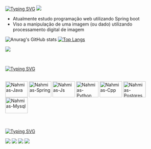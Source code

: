 <br>

[![Typing SVG](https://readme-typing-svg.herokuapp.com/?font=Bebas+Neue&color=black&size=30&left=true&width=1000&lines=Olá!+Sou+o+João+Nahmias;Bem+Vindo+:%29)](https://git.io/typing-svg)
<a href="https://www.youtube.com/watch?v=ZzDDmi7JhEo"><img src="https://user-images.githubusercontent.com/73097560/115834477-dbab4500-a447-11eb-908a-139a6edaec5c.gif"></a>
<br>

- Atualmente estudo programação web utilizando Spring boot
- Viso a manipulação de uma imagem (ou dado) utilizando processamento digital de imagem  

![Anurag's GitHub stats](https://github-readme-stats.vercel.app/api?username=joaonahmias&show_icons=true&theme=tokyonight)
[![Top Langs](https://github-readme-stats.vercel.app/api/top-langs/?username=joaonahmias&layout=compact&theme=tokyonight&hide_progress=true)](https://github.com/joaonahmias/github-readme-stats)

<a href="https://www.youtube.com/watch?v=ZzDDmi7JhEo"><img src="https://user-images.githubusercontent.com/73097560/115834477-dbab4500-a447-11eb-908a-139a6edaec5c.gif"></a>

<br>

[![Typing SVG](https://readme-typing-svg.herokuapp.com?font=Dancing+Script&pause=1000&color=black=true&multiline=true&repeat=false&width=435&lines=Habilidades%3A)](https://git.io/typing-svg)

<div style="display: inline_block"><br>
  <img align="center" alt="Nahmias-Java" height="50" width="70" src="https://cdn.jsdelivr.net/gh/devicons/devicon/icons/java/java-original.svg">
  <img align="center" alt="Nahmias-Spring" height="50" width="70" src="https://cdn.jsdelivr.net/gh/devicons/devicon/icons/spring/spring-original.svg">
  <img align="center" alt="Nahmias-Js" height="50" width="70" src="https://cdn.jsdelivr.net/gh/devicons/devicon/icons/javascript/javascript-original.svg">
  <img align="center" alt="Nahmias-Python" height="50" width="70" src="https://cdn.jsdelivr.net/gh/devicons/devicon/icons/python/python-original.svg">
  <img align="center" alt="Nahmias-Cpp" height="50" width="70" src="https://cdn.jsdelivr.net/gh/devicons/devicon/icons/cplusplus/cplusplus-original.svg">
  <img align="center" alt="Nahmias-Postgres" height="50" width="70" src="https://cdn.jsdelivr.net/gh/devicons/devicon/icons/postgresql/postgresql-original.svg">
  <img align="center" alt="Nahmias-Mysql" height="50" width="70" src="https://cdn.jsdelivr.net/gh/devicons/devicon/icons/mysql/mysql-original-wordmark.svg">
</div>

<br>

<br>

[![Typing SVG](https://readme-typing-svg.herokuapp.com?font=Dancing+Script&pause=1000&color=black=true&multiline=true&repeat=false&width=435&lines=Redes+Sociais%3A)](https://git.io/typing-svg)

<div>
  <a href="https://instagram.com/joaonahmias" target="_blank"><img src="https://img.shields.io/badge/-Instagram-%23E4405F?style=for-the-badge&logo=instagram&logoColor=white" target="_blank"></a>
 <a href="" target="_blank"><img src="https://img.shields.io/badge/Discord-7289DA?style=for-the-badge&logo=discord&logoColor=white" target="_blank"></a> 
  <a href = "mailto:joaovictornahmias@gmail.com"><img src="https://img.shields.io/badge/-Gmail-%23333?style=for-the-badge&logo=gmail&logoColor=white" target="_blank"></a>
  <a href="https://www.linkedin.com/in/joaonahmias-6882b1233" target="_blank"><img src="https://img.shields.io/badge/-LinkedIn-%230077B5?style=for-the-badge&logo=linkedin&logoColor=white" target="_blank"></a> 
 </div>
 
 <br>

